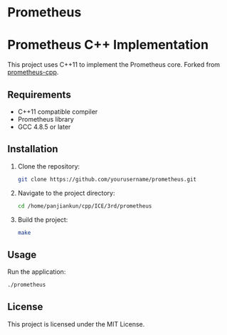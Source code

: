 # Prometheus
# Prometheus C++ Implementation

This project uses C++11 to implement the Prometheus core. Forked from [prometheus-cpp](https://github.com/jupp0r/prometheus-cpp).

## Requirements

- C++11 compatible compiler 
- Prometheus library
- GCC 4.8.5 or later

## Installation

1. Clone the repository:
    ```sh
    git clone https://github.com/yourusername/prometheus.git
    ```
2. Navigate to the project directory:
    ```sh
    cd /home/panjiankun/cpp/ICE/3rd/prometheus
    ```
3. Build the project:
    ```sh
    make
    ```

## Usage

Run the application:
```sh
./prometheus
```

## License

This project is licensed under the MIT License.
